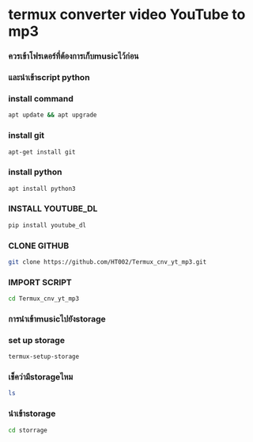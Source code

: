 # termux converter video YouTube to mp3 

### ควรเข้าโฟรเดอร์ที่ต้องการเก็บmusicไว้ก่อน
### และนำเข้าscript python

### install command

```bash
apt update && apt upgrade 
```

### install git 

```bash
apt-get install git
```

### install python

```bash
apt install python3
```

### INSTALL YOUTUBE_DL

```bash
pip install youtube_dl
```
### CLONE GITHUB
```bash
git clone https://github.com/HT002/Termux_cnv_yt_mp3.git 
```
### IMPORT SCRIPT 
```bash
cd Termux_cnv_yt_mp3
```

### การนำเข้าmusicไปยังstorage

### set up storage
```bash
termux-setup-storage
```
### เช็คว่ามีstorageไหม
```bash
ls
```
### นำเข้าstorage

```bash
cd storrage
```
